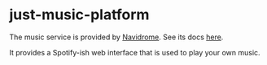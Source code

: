 # just-music-platform

The music service is provided by [Navidrome](https://www.navidrome.org). See its docs
[here]("https://www.navidrome.org/docs).

It provides a Spotify-ish web interface that is used to play your own music.
